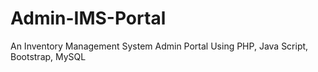 # Admin-IMS-Portal
An Inventory Management System Admin Portal Using PHP, Java Script, Bootstrap, MySQL
